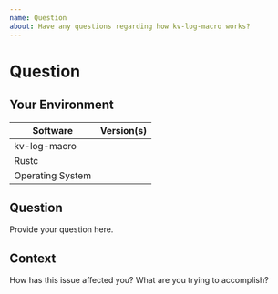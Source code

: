```yaml
---
name: Question
about: Have any questions regarding how kv-log-macro works?
---
```


# Question
## Your Environment
| Software         | Version(s) |
| ---------------- | ---------- |
| kv-log-macro      |
| Rustc            |
| Operating System |

## Question
Provide your question here.

## Context
How has this issue affected you? What are you trying to accomplish?
